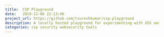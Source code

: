 ```yaml
---
title:  CSP Playground
date:   2019-12-06 22:13:46
project_url: https://github.com/tsureshkumar/csp-playground
description: A locally hosted playground for experimenting with XSS and Content-Security-Policy
categories: csp security websecurity tools
---
```

